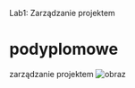 Lab1: Zarządzanie projektem
# podyplomowe
zarządzanie projektem
![obraz](https://github.com/aniapabian/podyplomowe/assets/148681577/ed1abf76-39bd-4ba8-9061-9c865903e843)
